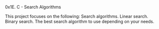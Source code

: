 0x1E. C - Search Algorithms

This project focuses on the following:
Search algorithms.
Linear search.
Binary search.
The best search algorithm to use depending on your needs.
